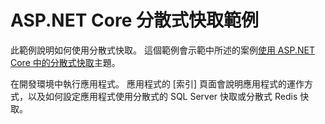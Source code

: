 # <a name="aspnet-core-distributed-cache-sample"></a>ASP.NET Core 分散式快取範例

此範例說明如何使用分散式快取。 這個範例會示範中所述的案例[使用 ASP.NET Core 中的分散式快取](https://docs.microsoft.com/aspnet/core/performance/caching/distributed)主題。

在開發環境中執行應用程式。 應用程式的 [索引] 頁面會說明應用程式的運作方式，以及如何設定應用程式使用分散式的 SQL Server 快取或分散式 Redis 快取。
